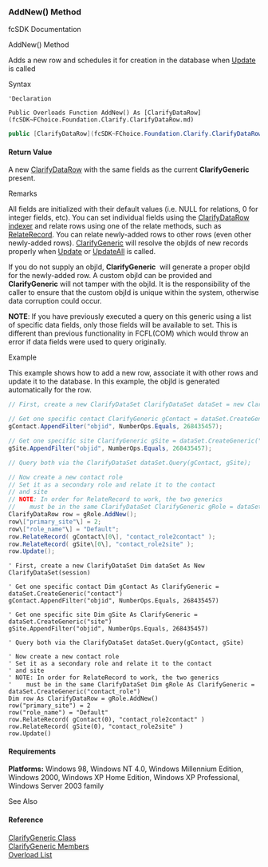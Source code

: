 ﻿### AddNew() Method

fcSDK Documentation

AddNew() Method

Adds a new row and schedules it for creation in the database when [Update](fcSDK~FChoice.Foundation.FCGeneric~Update.md) is called

Syntax

```vbnet
'Declaration

Public Overloads Function AddNew() As [ClarifyDataRow](fcSDK~FChoice.Foundation.Clarify.ClarifyDataRow.md)
```

```csharp
public [ClarifyDataRow](fcSDK~FChoice.Foundation.Clarify.ClarifyDataRow.md) AddNew()
```

#### Return Value

A new [ClarifyDataRow](fcSDK~FChoice.Foundation.Clarify.ClarifyDataRow.md) with the same fields as the current **ClarifyGeneric** present.

Remarks

All fields are initialized with their default values (i.e. NULL for relations, 0 for integer fields, etc). You can set individual fields using the [ClarifyDataRow](fcSDK~FChoice.Foundation.Clarify.ClarifyDataRow.md) [indexer](fcSDK~FChoice.Foundation.GenericDataRow~Item.md) and relate rows using one of the relate methods, such as [RelateRecord](fcSDK~FChoice.Foundation.GenericDataRow~RelateRecord.md). You can relate newly-added rows to other rows (even other newly-added rows). [ClarifyGeneric](fcSDK~FChoice.Foundation.Clarify.ClarifyGeneric.md) will resolve the objIds of new records properly when [Update](fcSDK~FChoice.Foundation.FCGeneric~Update.md) or [UpdateAll](fcSDK~FChoice.Foundation.FCGeneric~UpdateAll.md) is called.

If you do not supply an objId, **ClarifyGeneric**  will generate a proper objId for the newly-added row. A custom objId can be provided and **ClarifyGeneric** will not tamper with the objId. It is the responsibility of the caller to ensure that the custom objId is unique within the system, otherwise data corruption could occur.

**NOTE**: If you have previously executed a query on this generic using a list of specific data fields, only those fields will be available to set. This is different than previous functionality in FCFL(COM) which would throw an error if data fields were used to query originally.

Example

This example shows how to add a new row, associate it with other rows and update it to the database. In this example, the objId is generated automatically for the row.

```csharp
// First, create a new ClarifyDataSet ClarifyDataSet dataSet = new ClarifyDataSet(session);

// Get one specific contact ClarifyGeneric gContact = dataSet.CreateGeneric("contact");
gContact.AppendFilter("objid", NumberOps.Equals, 268435457);

// Get one specific site ClarifyGeneric gSite = dataSet.CreateGeneric("site");
gSite.AppendFilter("objid", NumberOps.Equals, 268435457);

// Query both via the ClarifyDataSet dataSet.Query(gContact, gSite);

// Now create a new contact role
// Set it as a secondary role and relate it to the contact
// and site
// NOTE: In order for RelateRecord to work, the two generics
//    must be in the same ClarifyDataSet ClarifyGeneric gRole = dataSet.CreateGeneric("contact_role");
ClarifyDataRow row = gRole.AddNew();
row\["primary_site"\] = 2;
row\["role_name"\] = "Default";
row.RelateRecord( gContact\[0\], "contact_role2contact" );
row.RelateRecord( gSite\[0\], "contact_role2site" );
row.Update();
```

```vbnet
' First, create a new ClarifyDataSet Dim dataSet As New ClarifyDataSet(session)

' Get one specific contact Dim gContact As ClarifyGeneric = dataSet.CreateGeneric("contact")
gContact.AppendFilter("objid", NumberOps.Equals, 268435457)

' Get one specific site Dim gSite As ClarifyGeneric = dataSet.CreateGeneric("site")
gSite.AppendFilter("objid", NumberOps.Equals, 268435457)

' Query both via the ClarifyDataSet dataSet.Query(gContact, gSite)

' Now create a new contact role
' Set it as a secondary role and relate it to the contact
' and site
' NOTE: In order for RelateRecord to work, the two generics
'    must be in the same ClarifyDataSet Dim gRole As ClarifyGeneric = dataSet.CreateGeneric("contact_role")
Dim row As ClarifyDataRow = gRole.AddNew()
row("primary_site") = 2
row("role_name") = "Default"
row.RelateRecord( gContact(0), "contact_role2contact" )
row.RelateRecord( gSite(0), "contact_role2site" )
row.Update()
```

#### Requirements

**Platforms:** Windows 98, Windows NT 4.0, Windows Millennium Edition, Windows 2000, Windows XP Home Edition, Windows XP Professional, Windows Server 2003 family

See Also

#### Reference

[ClarifyGeneric Class](fcSDK~FChoice.Foundation.Clarify.ClarifyGeneric.md)  
[ClarifyGeneric Members](fcSDK~FChoice.Foundation.Clarify.ClarifyGeneric_members.md)  
[Overload List](fcSDK~FChoice.Foundation.Clarify.ClarifyGeneric~AddNew.md)